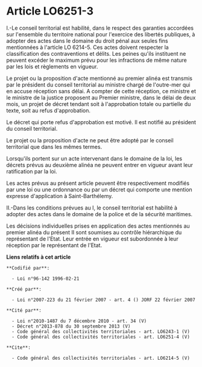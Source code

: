 # Article LO6251-3

I.-Le conseil territorial est habilité, dans le respect des garanties accordées sur l'ensemble du territoire national pour
l'exercice des libertés publiques, à adopter des actes dans le domaine du droit pénal aux seules fins mentionnées à l'article
LO 6214-5. Ces actes doivent respecter la classification des contraventions et délits. Les peines qu'ils instituent ne
peuvent excéder le maximum prévu pour les infractions de même nature par les lois et règlements en vigueur. 

Le projet ou la proposition d'acte mentionné au premier alinéa est transmis par le président du conseil territorial au
ministre chargé de l'outre-mer qui en accuse réception sans délai. A compter de cette réception, ce ministre et le ministre
de la justice proposent au Premier ministre, dans le délai de deux mois, un projet de décret tendant soit à l'approbation
totale ou partielle du texte, soit au refus d'approbation. 

Le décret qui porte refus d'approbation est motivé. Il est notifié au président du conseil territorial. 

Le projet ou la proposition d'acte ne peut être adopté par le conseil territorial que dans les mêmes termes. 

Lorsqu'ils portent sur un acte intervenant dans le domaine de la loi, les décrets prévus au deuxième alinéa ne peuvent entrer
en vigueur avant leur ratification par la loi. 

Les actes prévus au présent article peuvent être respectivement modifiés par une loi ou une ordonnance ou par un décret qui
comporte une mention expresse d'application à Saint-Barthélemy. 

II.-Dans les conditions prévues au I, le conseil territorial est habilité à adopter des actes dans le domaine de la police et
de la sécurité maritimes. 

Les décisions individuelles prises en application des actes mentionnés au premier alinéa du présent II sont soumises au
contrôle hiérarchique du représentant de l'Etat. Leur entrée en vigueur est subordonnée à leur réception par le représentant
de l'Etat.

**Liens relatifs à cet article**

	**Codifié par**:

	  - Loi n°96-142 1996-02-21

	**Créé par**:

	  - Loi n°2007-223 du 21 février 2007 - art. 4 () JORF 22 février 2007

	**Cité par**:

	  - Loi n°2010-1487 du 7 décembre 2010 - art. 34 (V)
	  - Décret n°2013-878 du 30 septembre 2013 (V)
	  - Code général des collectivités territoriales - art. LO6243-1 (V)
	  - Code général des collectivités territoriales - art. LO6251-4 (V)

	**Cite**:

	  - Code général des collectivités territoriales - art. LO6214-5 (V)
